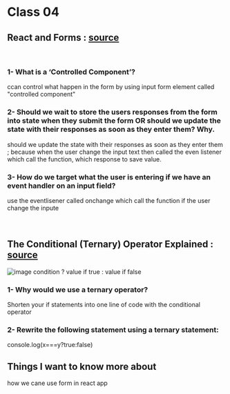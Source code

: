 # Class 04

## React and Forms : [source  ](https://reactjs.org/docs/forms.html) 


<br>

### 1- What is a ‘Controlled Component’?
ccan control what happen in the form by using input form element called "controlled component"

### 2- Should we wait to store the users responses from the form into state when they submit the form OR should we update the state with their responses as soon as they enter them? Why.
should we update the state with their responses as soon as they enter them ; because when the user change the input text then called the even listener which call the function, which response to save value.

### 3- How do we target what the user is entering if we have an event handler on an input field?
 use the eventlisener called onchange which call the function if the user change the inpute
<br>
<br>
<br>

## The Conditional (Ternary) Operator Explained : [source  ](https://codeburst.io/javascript-the-conditional-ternary-operator-explained-cac7218beeff) 
![image](https://miro.medium.com/max/875/1*z2KBmBJYD3_4-lfKjhO_DQ.png)
condition ? value if true : value if false

### 1- Why would we use a ternary operator?
Shorten your if statements into one line of code with the conditional operator

### 2- Rewrite the following statement using a ternary statement:

console.log(x===y?true:false)

## Things I want to know more about

how we cane use form in react app